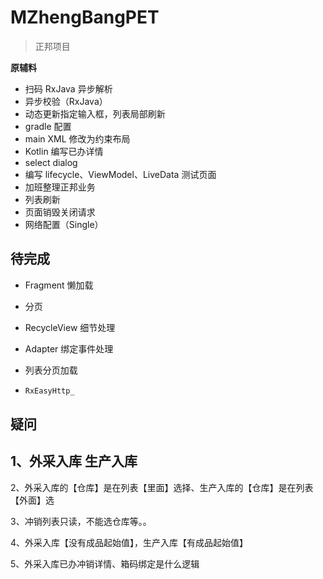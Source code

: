# MZhengBangPET
> 正邦项目

**原辅料**

- 扫码 RxJava 异步解析
- 异步校验（RxJava）
- 动态更新指定输入框，列表局部刷新
- gradle 配置
- main XML 修改为约束布局
- Kotlin 编写已办详情
- select dialog
- 编写 lifecycle、ViewModel、LiveData 测试页面
- 加班整理正邦业务
- 列表刷新
- 页面销毁关闭请求
- 网络配置（Single）


## 待完成 

- Fragment 懒加载

- 分页

- RecycleView 细节处理

- Adapter 绑定事件处理

- 列表分页加载

- ```java
  RxEasyHttp_
  ```


## 疑问

## 1、外采入库 生产入库

2、外采入库的【仓库】是在列表【里面】选择、生产入库的【仓库】是在列表【外面】选

3、冲销列表只读，不能选仓库等。。

4、外采入库【没有成品起始值】，生产入库【有成品起始值】

5、外采入库已办冲销详情、箱码绑定是什么逻辑